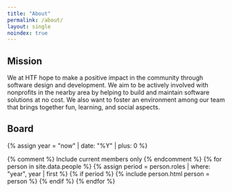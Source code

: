 ```yaml
---
title: "About"
permalink: /about/
layout: single
noindex: true
---
```


## Mission

We at HTF hope to make a positive impact in the community through software
design and development. We aim to be actively involved with nonprofits in the
nearby area by helping to build and maintain software solutions at no cost. We
also want to foster an environment among our team that brings together fun,
learning, and social aspects.

## Board

{% assign year = "now" | date: "%Y" | plus: 0 %}

{% comment %} Include current members only {% endcomment %}
{% for person in site.data.people %}
{% assign period = person.roles | where: "year", year | first %}
{% if period %}
{% include person.html person = person %}
{% endif %}
{% endfor %}
